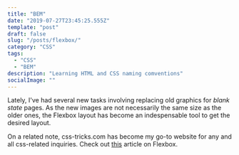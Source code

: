 ```yaml
---
title: "BEM"
date: "2019-07-27T23:45:25.555Z"
template: "post"
draft: false
slug: "/posts/flexbox/"
category: "CSS"
tags:
  - "CSS"
  - "BEM"
description: "Learning HTML and CSS naming comventions"
socialImage: ""
---
```


Lately, I've had several new tasks involving replacing old graphics for _blank state_ pages. As the new images are not necessarily the same size as the older ones, the Flexbox layout has become an indespensable tool to get the desired layout.

On a related note, css-tricks.com has become my go-to website for any and all css-related inquiries. Check out <a href="https://css-tricks.com/snippets/css/a-guide-to-flexbox/">this</a> article on Flexbox. 